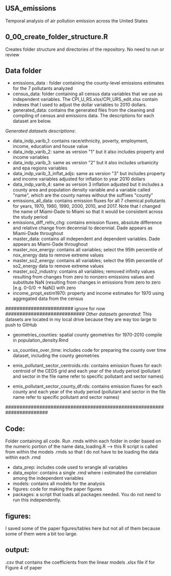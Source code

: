 ## USA_emissions
Temporal analysis of air pollution emission across the United States

## 0_00_create_folder_structure.R
Creates folder structure and directories of the repository. No need to run or review

## Data folder
- emissions_data : folder containing the county-level emissions estimates for the 7 pollutants analyzed
- census_data: folder containing all census data variables that we use as independent variables. The CPI_U_RS.xlsx/CPI_URS_edit.xlsx contain indexes that I used to adjust the dollar variables to 2010 dollars. 
- generated_data: contains the generated files from the cleaning and compiling of census and emissions data. The descriptions for each dataset are below.  

*Generated datasets descriptions*:

- data_indp_varib_1: contains race/ethnicity, poverty, employment, income, education and house value
- data_indp_varib_2: same as version "1" but it also includes property and income variables
- data_indp_varib_3: same as version "2" but it also includes urbanicity and epa regions variables
- data_indp_varib_3_inflat_adjs: same as version "3" but includes property and income variables adjusted for inflation to year 2010 dollars
- data_indp_varib_4: same as version 3 inflation adjusted but it includes a county area and population density variable and a variable called "name", which are the county names without the suffixes "county"
- emissions_all_data: contains emission fluxes for all 7 chemical pollutants for years, 1970, 1980, 1990, 2000, 2010, and 2017. Note that I changed the name of Miami-Dade to Miami so that it would be consistent across the study period
- emissions_diff_reltv_chg: contains emission fluxes, absolute difference and relative change from decennial to decennial. Dade appears as Miami-Dade throughout
- master_data: contains all independent and dependent variables. Dade appears as Miami-Dade throughout 
- master_nox_energy: contains all variables; select the 95th percentile of nox_energy data to remove extreme values
- master_so2_energy: contains all variables; select the 95th percentile of so2_energy data to remove extreme values
- master_so2_industry: contains all variables; removed infinity values resulting from changes from zero to nonzero emissions values and substitute NaN (resulting from changes in emissions from zero to zero [e.g. 0-0/0 -> NaN]) with zero
- income_propt_estim1970: property and income estimates for 1970 using aggregated data from the census

######################## ignore for now ############################
*Other datasets generated*:
This datasets are located in my local drive because they are way too large to push to GitHub
- geometries_counties: spatial county geometries for 1970-2010 compile in population_density.Rmd

- us_counties_over_time: includes code for preparing the county over time dataset, including the county geometries
- emis_pollutant_sector_centroids.rds: contains emission fluxes for each centroid of the CEDS grid and each year of the study period (pollutant and sector in the file name refer to specific pollutant and sector names)
- emis_pollutant_sector_county_df.rds: contains emission fluxes for each county and each year of the study period (pollutant and sector in the file name refer to specific pollutant and sector names)

#######################################################################

## Code:
Folder containing all code. 
Run .rmds within each folder in order based on the numeric portion of the name
data_loading.R --> this R script is called from within the models .rmds so that I do not have to be loading the data within each .rmd

- data_prep: includes code used to wrangle all variables
- data_explor: contains a single .rmd where i estimated the correlation among the independent variables
- models: contains all models for the analysis
- figures: code for making the paper figures
- packages: a script that loads all packages needed. You do not need to run this independently. 


## figures:
I saved some of the paper figures/tables here but not all of them because some of them were a bit too large. 

## output:
.csv that contains the coefficients from the linear models
.xlsx file if for Figure 4 of paper
